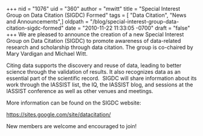 +++
nid = "1076"
uid = "360"
author = "mwitt"
title = "Special Interest Group on Data Citation (SIGDC) Formed"
tags = [ "Data Citation", "News and Announcements",]
oldpath = "/blog/special-interest-group-data-citation-sigdc-formed"
date = "2010-11-22 11:33:05 -0700"
draft = "false"
+++
We are pleased to announce the creation of a new Special Interest Group
on Data Citation (SIGDC) to promote awareness of data-related research
and scholarship through data citation. The group is co-chaired by Mary
Vardigan and Michael Witt.

Citing data supports the discovery and reuse of data, leading to better
science through the validation of results. It also recognizes data as an
essential part of the scientific record.  SIGDC will share information
about its work through the IASSIST list, the IQ, the IASSIST blog, and
sessions at the IASSIST conference as well as other venues and meetings.

More information can be found on the SIGDC website:

<https://sites.google.com/site/datacitation/>

New members are welcome and encouraged to join!
